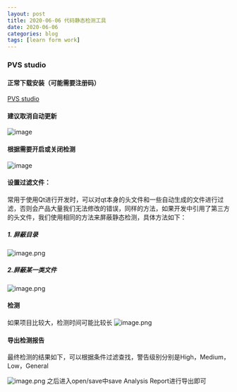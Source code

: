 ```yaml
---
layout: post
title: 2020-06-06 代码静态检测工具
date: 2020-06-06
categories: blog
tags: [learn form work]
---
```

### PVS studio
####  正常下载安装（可能需要注册码）
[PVS studio](https://www.viva64.com/en/pvs-studio/)
#### 建议取消自动更新
![image](https://i.loli.net/2020/06/08/KcgvMzUiZrWaxp3.png)
#### 根据需要开启或关闭检测
![image](https://i.loli.net/2020/06/08/4nTS9kADd8Hrbut.png)
#### 设置过滤文件：

常用于使用Qt进行开发时，可以对qt本身的头文件和一些自动生成的文件进行过滤，否则会产品大量我们无法修改的错误，同样的方法，如果开发中引用了第三方的头文件，我们使用相同的方法来屏蔽静态检测，具体方法如下：
##### 1. 屏蔽目录
![image.png](https://i.loli.net/2020/06/08/4nTS9kADd8Hrbut.png)

##### 2.屏蔽某一类文件
![image.png](https://i.loli.net/2020/06/08/m2HrKMZDkiWjcnx.png)

#### 检测
如果项目比较大，检测时间可能比较长
![image.png](https://i.loli.net/2020/06/08/hfjXpNwlUmaOc27.png)

#### 导出检测报告
最终检测的结果如下，可以根据条件过滤查找，警告级别分别是High，Medium，Low，General

![image.png](https://i.loli.net/2020/06/08/T3pLxNaF1WEjry7.png)
之后进入open/save中save Analysis Report进行导出即可
